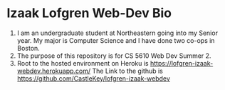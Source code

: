 # Izaak Lofgren Web-Dev Bio

1. I am an undergraduate student at Northeastern going into my Senior year.
   My major is Computer Science and I have done two co-ops in Boston.
2. The purpose of this repository is for CS 5610 Web Dev Summer 2.
3. Root to the hosted environment on Heroku is https://lofgren-izaak-webdev.herokuapp.com/
   The Link to the github is https://github.com/CastleKey/lofgren-izaak-webdev
